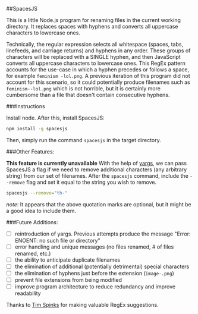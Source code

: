 ##SpacesJS

This is a little Node.js program for renaming files in the current working directory. It replaces spaces with hyphens and converts all uppercase characters to lowercase ones.

Technically, the regular expression selects all whitespace (spaces, tabs, linefeeds, and carriage returns) and hyphens in any order. These groups of characters will be replaced with a SINGLE hyphen, and then JavaScript converts all uppercase characters to lowercase ones. This RegEx pattern accounts for the use-case in which a hyphen precedes or follows a space, for example `feminism -lol.png`. A previous iteration of this program did not account for this scenario, so it could potentially produce filenames such as `feminism--lol.png` which is not horrible, but it is certainly more cumbersome than a file that doesn't contain consecutive hyphens.

###Instructions

Install node. After this, install SpacesJS:

```bash
npm install -g spacesjs
```

Then, simply run the command `spacesjs` in the target directory.

###Other Features:

**This feature is currently unavailable** With the help of [yargs](https://www.npmjs.com/package/yargs), we can pass SpacesJS a flag if we need to remove additional characters (any arbitrary string) from our set of filenames. After the `spacesjs` command, include the `--remove` flag and set it equal to the string you wish to remove.

```bash
spacesjs --remove="th-"
```

*note*: It appears that the above quotation marks are optional, but it might be a good idea to include them.

###Future Additions:

- [ ] reintroduction of yargs. Previous attempts produce the message "Error: ENOENT: no such file or directory"
- [ ] error handling and unique messages (no files renamed, # of files renamed, etc.)
- [ ] the ability to anticipate duplicate filenames
- [ ] the elimination of additional (potentially detrimental) special characters
- [ ] the elimination of hyphens just before the extension (`image-.png`)
- [ ] prevent file extensions from being modified
- [ ] improve program architecture to reduce redundancy and improve readability

Thanks to [Tim Spinks](https://github.com/monkishtypist) for making valuable RegEx suggestions.
